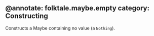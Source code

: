 @annotate: folktale.maybe.empty
category: Constructing
---

Constructs a Maybe containing no value (a `Nothing`).